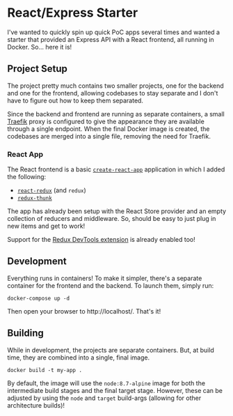 # React/Express Starter

I've wanted to quickly spin up quick PoC apps several times and wanted a starter that provided an Express API with a React frontend, all running in Docker. So... here it is!

## Project Setup

The project pretty much contains two smaller projects, one for the backend and one for the frontend, allowing codebases to stay separate and I don't have to figure out how to keep them separated.

Since the backend and frontend are running as separate containers, a small [Traefik](https://traefik.io/) proxy is configured to give the appearance they are available through a single endpoint. When the final Docker image is created, the codebases are merged into a single file, removing the need for Traefik.

### React App

The React frontend is a basic [`create-react-app`](https://www.npmjs.com/package/create-react-app) application in which I added the following:

- [`react-redux`](https://www.npmjs.com/package/react-redux) (and `redux`)
- [`redux-thunk`](https://www.npmjs.com/package/react-thunk)

The app has already been setup with the React Store provider and an empty collection of reducers and middleware. So, should be easy to just plug in new items and get to work!

Support for the [Redux DevTools extension](https://github.com/zalmoxisus/redux-devtools-extension) is already enabled too!



## Development

Everything runs in containers! To make it simpler, there's a separate container for the frontend and the backend. To launch them, simply run:

```
docker-compose up -d
```

Then open your browser to http://localhost/. That's it!


## Building

While in development, the projects are separate containers. But, at build time, they are combined into a single, final image.

```
docker build -t my-app .
```

By default, the image will use the `node:8.7-alpine` image for both the intermediate build stages and the final target stage. However, these can be adjusted by using the `node` and `target` build-args (allowing for other architecture builds)!
